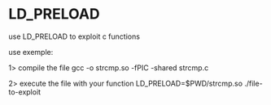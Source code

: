# LD_PRELOAD
use LD_PRELOAD to exploit c functions

use exemple:

1> compile the file
gcc -o strcmp.so -fPIC -shared strcmp.c

2> execute the file with your function
LD_PRELOAD=$PWD/strcmp.so ./file-to-exploit


